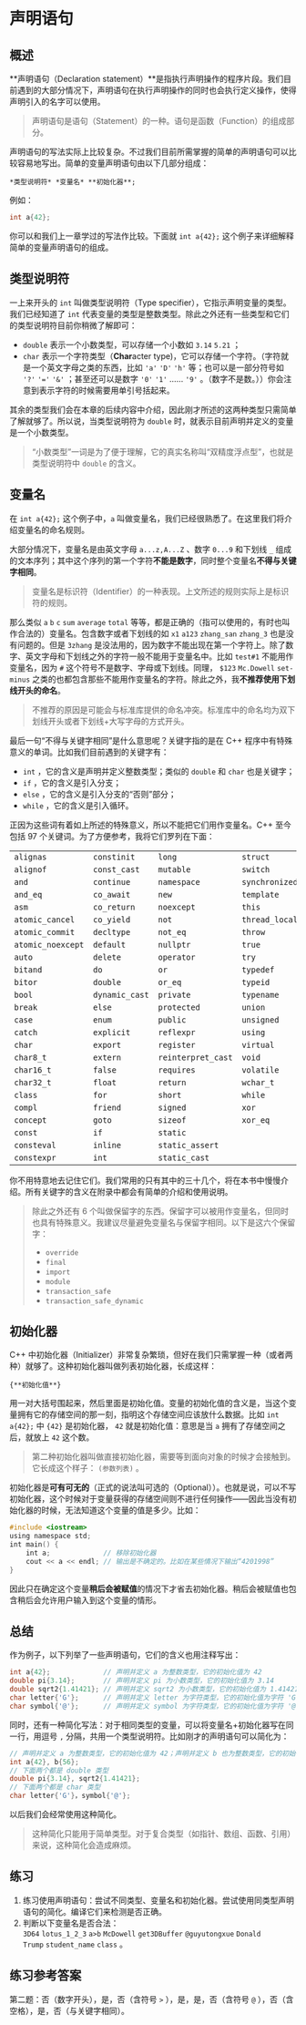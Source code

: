 # 声明语句

## 概述

**声明语句（Declaration statement）**是指执行声明操作的程序片段。我们目前遇到的大部分情况下，声明语句在执行声明操作的同时也会执行定义操作，使得声明引入的名字可以使用。

> 声明语句是语句（Statement）的一种。语句是函数（Function）的组成部分。

声明语句的写法实际上比较复杂。不过我们目前所需掌握的简单的声明语句可以比较容易地写出。简单的变量声明语句由以下几部分组成：

```sdsc
*类型说明符* *变量名* **初始化器**;
```
例如：
```cpp
int a{42};
```

你可以和我们上一章学过的写法作比较。下面就 `int a{42};` 这个例子来详细解释简单的变量声明语句的组成。

## 类型说明符

一上来开头的 `int` 叫做类型说明符（Type specifier），它指示声明变量的类型。我们已经知道了 `int` 代表变量的类型是整数类型。除此之外还有一些类型和它们的类型说明符目前你稍微了解即可：

- `double` 表示一个小数类型，可以存储一个小数如 `3.14` `5.21` ；
- `char` 表示一个字符类型（**Char**acter type)，它可以存储一个字符。（字符就是一个英文字母之类的东西，比如 `'a'` `'D'` `'h'` 等；也可以是一部分符号如 `'?'` `'='` `'&'` ；甚至还可以是数字 `'0'` `'1'` …… `'9'` 。（数字不是数。））你会注意到表示字符的时候需要用单引号括起来。

其余的类型我们会在本章的后续内容中介绍，因此刚才所述的这两种类型只需简单了解就够了。所以说，当类型说明符为 `double` 时，就表示目前声明并定义的变量是一个小数类型。

> “小数类型”一词是为了便于理解，它的真实名称叫“双精度浮点型”，也就是类型说明符中 `double` 的含义。

## 变量名

在 `int a{42};` 这个例子中，`a` 叫做变量名，我们已经很熟悉了。在这里我们将介绍变量名的命名规则。

大部分情况下，变量名是由英文字母 `a...z,A...Z` 、数字 `0...9` 和下划线 `_` 组成的文本序列；其中这个序列的第一个字符**不能是数字**，同时整个变量名**不得与关键字相同**。

> 变量名是标识符（Identifier）的一种表现。上文所述的规则实际上是标识符的规则。

那么类似 `a` `b` `c` `sum` `average` `total` 等等，都是正确的（指可以使用的，有时也叫作合法的）变量名。包含数字或者下划线的如 `x1` `a123` `zhang_san` `zhang_3` 也是没有问题的。但是 `3zhang` 是没法用的，因为数字不能出现在第一个字符上。除了数字、英文字母和下划线之外的字符一般不能用于变量名中。比如 `test#1` 不能用作变量名，因为 `#` 这个符号不是数字、字母或下划线。同理， `$123` `Mc.Dowell` `set-minus` 之类的也都包含那些不能用作变量名的字符。除此之外，我**不推荐使用下划线开头的命名**。

> 不推荐的原因是可能会与标准库提供的命名冲突。标准库中的命名均为双下划线开头或者下划线+大写字母的方式开头。

最后一句“不得与关键字相同”是什么意思呢？关键字指的是在 C++ 程序中有特殊意义的单词。比如我们目前遇到的关键字有：

- `int` ，它的含义是声明并定义整数类型；类似的 `double` 和 `char` 也是关键字；
- `if` ，它的含义是引入分支；
- `else` ，它的含义是引入分支的“否则”部分；
- `while` ，它的含义是引入循环。

正因为这些词有着如上所述的特殊意义，所以不能把它们用作变量名。C++ 至今包括 97 个关键词。为了方便参考，我将它们罗列在下面：

|  |  |  |  |
| --- | --- | --- | --- |
| `alignas` | `constinit` | `long` | `struct` |
| `alignof` | `const_cast` | `mutable` | `switch` |
| `and` | `continue` | `namespace` | `synchronized` |
| `and_eq` | `co_await` | `new` | `template` |
| `asm` | `co_return` | `noexcept` | `this` |
| `atomic_cancel` | `co_yield` | `not` | `thread_local` |
| `atomic_commit` | `decltype` | `not_eq` | `throw` |
| `atomic_noexcept` | `default` | `nullptr` | `true` |
| `auto` | `delete` | `operator` | `try` |
| `bitand` | `do` | `or` | `typedef` |
| `bitor` | `double` | `or_eq` | `typeid` |
| `bool` | `dynamic_cast` | `private` | `typename` |
| `break` | `else` | `protected` | `union` |
| `case` | `enum` | `public` | `unsigned` |
| `catch` | `explicit` | `reflexpr` | `using` |
| `char` | `export` | `register` | `virtual` |
| `char8_t` | `extern` | `reinterpret_cast` | `void` |
| `char16_t` | `false` | `requires` | `volatile` |
| `char32_t` | `float` | `return` | `wchar_t` |
| `class` | `for` | `short` | `while` |
| `compl` | `friend` | `signed` | `xor` |
| `concept` | `goto` | `sizeof` | `xor_eq` |
| `const` | `if` | `static` |  |
| `consteval` | `inline` | `static_assert` |  |
| `constexpr` | `int` | `static_cast` |  |

你不用特意地去记住它们。我们常用的只有其中的三十几个，将在本书中慢慢介绍。所有关键字的含义在附录中都会有简单的介绍和使用说明。

> 除此之外还有 6 个叫做保留字的东西。保留字可以被用作变量名，但同时也具有特殊意义。我建议尽量避免变量名与保留字相同。以下是这六个保留字：
> - `override`
> - `final`
> - `import`
> - `module`
> - `transaction_safe`
> - `transaction_safe_dynamic`

## 初始化器

C++ 中初始化器（Initializer）非常复杂繁琐，但好在我们只需掌握一种（或者两种）就够了。这种初始化器叫做列表初始化器，长成这样：

```sdsc
{**初始化值**}
```

用一对大括号围起来，然后里面是初始化值。变量的初始化值的含义是，当这个变量拥有它的存储空间的那一刻，指明这个存储空间应该放什么数据。比如 `int a{42};` 中 `{42}` 是初始化器， `42` 就是初始化值：意思是当 `a` 拥有了存储空间之后，就放上 `42` 这个数。

> 第二种初始化器叫做直接初始化器，需要等到面向对象的时候才会接触到。它长成这个样子： `(参数列表)` 。

初始化器是**可有可无的**（正式的说法叫可选的（Optional））。也就是说，可以不写初始化器，这个时候对于变量获得的存储空间则不进行任何操作——因此当没有初始化器的时候，无法知道这个变量的值是多少。比如：
```CPP
#include <iostream>
using namespace std;
int main() {
    int a;             // 移除初始化器
    cout << a << endl; // 输出是不确定的。比如在某些情况下输出“4201998”
}
```
因此只在确定这个变量**稍后会被赋值**的情况下才省去初始化器。稍后会被赋值也包含稍后会允许用户输入到这个变量的情形。
## 总结

作为例子，以下列举了一些声明语句，它们的含义也用注释写出：
```cpp
int a{42};             // 声明并定义 a 为整数类型，它的初始化值为 42
double pi{3.14};       // 声明并定义 pi 为小数类型，它的初始化值为 3.14
double sqrt2{1.41421}; // 声明并定义 sqrt2 为小数类型，它的初始化值为 1.41421
char letter{'G'};      // 声明并定义 letter 为字符类型，它的初始化值为字符 'G'。注意单引号的使用
char symbol{'@'};      // 声明并定义 symbol 为字符类型，它的初始化值为字符 '@'
```
同时，还有一种简化写法：对于相同类型的变量，可以将变量名+初始化器写在同一行，用逗号 `,` 分隔，共用一个类型说明符。比如刚才的声明语句可以简化为：
```cpp
// 声明并定义 a 为整数类型，它的初始化值为 42；声明并定义 b 也为整数类型，它的初始化值为 56
int a{42}, b{56};
// 下面两个都是 double 类型
double pi{3.14}, sqrt2{1.41421};
// 下面两个都是 char 类型
char letter{'G'}，symbol{'@'};
```
以后我们会经常使用这种简化。

> 这种简化只能用于简单类型。对于复合类型（如指针、数组、函数、引用）来说，这种简化会造成麻烦。

## 练习

1. 练习使用声明语句：尝试不同类型、变量名和初始化器。尝试使用同类型声明语句的简化。编译它们来检测是否正确。
1. 判断以下变量名是否合法： `3D64` `lotus_1_2_3` `a>b` `McDowell` `get3DBuffer` `@guyutongxue` `Donald Trump` `student_name` `class` 。

## 练习参考答案

第二题：否（数字开头），是，否（含符号 `>` ），是，是，否（含符号 `@` ），否（含空格），是，否（与关键字相同）。
